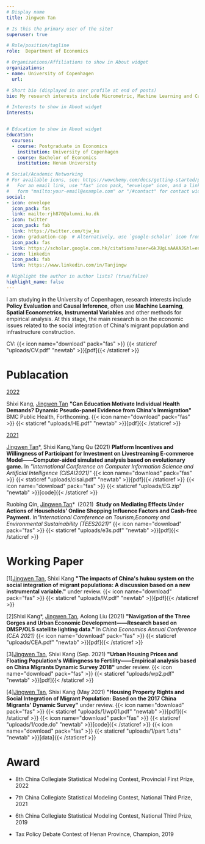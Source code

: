 ```yaml
---
# Display name
title: Jingwen Tan

# Is this the primary user of the site?
superuser: true

# Role/position/tagline
role:  Department of Economics

# Organizations/Affiliations to show in About widget
organizations:
- name: University of Copenhagen
  url: 

# Short bio (displayed in user profile at end of posts)
bio: My research interests include Micrometric, Machine Learning and Causal Inference

# Interests to show in About widget
Interests:


# Education to show in About widget
Education:
  courses:
  - course: Postgraduate in Economics
    institution: University of Copenhagen
  - course: Bachelor of Economics
    institution: Henan University

# Social/Academic Networking
# For available icons, see: https://wowchemy.com/docs/getting-started/page-builder/#icons
#   For an email link, use "fas" icon pack, "envelope" icon, and a link in the
#   form "mailto:your-email@example.com" or "/#contact" for contact widget.
social:
- icon: envelope
  icon_pack: fas
  link: mailto:rjh870@alumni.ku.dk
- icon: twitter
  icon_pack: fab
  link: https://twitter.com/tjw_ku
- icon: graduation-cap  # Alternatively, use `google-scholar` icon from `ai` icon pack
  icon_pack: fas
  link: https://scholar.google.com.hk/citations?user=6kJUgLsAAAAJ&hl=en
- icon: linkedin
  icon_pack: fab
  link: https://www.linkedin.com/in/Tanjingw

# Highlight the author in author lists? (true/false)
highlight_name: false
---
```


I am studying in the University of Copenhagen, research interests include <b>Policy Evaluation</b> and <b>Causal Inference</b>, often use <b>Machine Learning</b>, <b>Spatial Econometrics</b>, <b>Instrumental Variables</b> and other methods for empirical analysis. At this stage, the main research is on the economic issues related to the social integration of China's migrant population and infrastructure construction.

CV: {{< icon name="download" pack="fas" >}} {{< staticref "uploads/CV.pdf" "newtab" >}}[pdf]{{< /staticref >}}


<h1>Publacation</h1>

<u>2022</u>

Shixi Kang, <u>Jingwen Tan</u> <b>"Can Education Motivate Individual Health Demands? Dynamic Pseudo-panel Evidence from China's Immigration"</b> BMC Public Health, Forthcoming.
{{< icon name="download" pack="fas" >}} {{< staticref "uploads/HE.pdf" "newtab" >}}[pdf]{{< /staticref >}}

<u>2021</u>

<u>Jingwen Tan</u>*, Shixi Kang,Yang Qu (2021) <b>Platform Incentives and Willingness of Participant for Investment on Livestreaming E-commerce Model——Computer-aided simulated analysis based on evolutionary game.</b> In <i>"International Conference on Computer Information Science and Artificial Intelligence (CISAI2021)"</i>
{{< icon name="download" pack="fas" >}} {{< staticref "uploads/cisai.pdf" "newtab" >}}[pdf]{{< /staticref >}}
{{< icon name="download" pack="fas" >}} {{< staticref "uploads/EG.zip" "newtab" >}}[code]{{< /staticref >}}

Ruobing Qin, <u>Jingwen Tan</u>* (2021) <b>Study on Mediating Effects Under Actions of Households' Online Shopping Influence Factors and Cash-free Payment.</b> In<i>"International Comference on Tourism,Economy and Environmental Sustainability (TEES2021)"</i>
{{< icon name="download" pack="fas" >}} {{< staticref "uploads/e3s.pdf" "newtab" >}}[pdf]{{< /staticref >}}

<h1>Working Paper</h1>

[1]<u>Jingwen Tan</u>, Shixi Kang <b>"The impacts of China's hukou system on the social integration of migrant populations: A discussion based on a new instrumental variable."</b> under review.
{{< icon name="download" pack="fas" >}} {{< staticref "uploads/IV.pdf" "newtab" >}}[pdf]{{< /staticref >}}

[2]Shixi Kang*, <u>Jingwen Tan</u>, Aolong Liu (2021) <b>"Navigation of the Three Gorges and Urban Economic Development——Research based on DMSP/OLS satellite lighting data."</b> In <i>China Economics Annual Conference (CEA 2021)</i>
{{< icon name="download" pack="fas" >}} {{< staticref "uploads/CEA.pdf" "newtab" >}}[pdf]{{< /staticref >}}

[3]<u>Jingwen Tan</u>, Shixi Kang (Sep. 2021) <b>"Urban Housing Prices and Floating Population's Willingness to Fertility——Empirical analysis based on China Migrants Dynamic Survey 2018"</b> under review.
{{< icon name="download" pack="fas" >}} {{< staticref "uploads/wp2.pdf" "newtab" >}}[pdf]{{< /staticref >}}

[4]<u>Jingwen Tan</u>, Shixi Kang (May 2021) <b>"Housing Property Rights and Social Integration of Migrant Population: Based on the 2017 China Migrants' Dynamic Survey"</b> under review.
{{< icon name="download" pack="fas" >}} {{< staticref "uploads/1/wp01.pdf" "newtab" >}}[pdf]{{< /staticref >}}
{{< icon name="download" pack="fas" >}} {{< staticref "uploads/1/code.do" "newtab" >}}[code]{{< /staticref >}}
{{< icon name="download" pack="fas" >}} {{< staticref "uploads/1/part 1.dta" "newtab" >}}[data]{{< /staticref >}}


<h1>Award</h1>


* 8th China Collegiate Statistical Modeling Contest, Provincial First Prize, 2022


* 7th China Collegiate Statistical Modeling Contest, National Third Prize, 2021


* 6th China Collegiate Statistical Modeling Contest, National Third Prize, 2019


* Tax Policy Debate Contest of Henan Province, Champion, 2019

